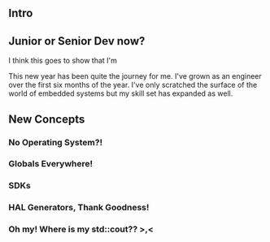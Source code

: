 ## Intro


## Junior or Senior Dev now? 





I think this goes to show that I'm 

This new year has been quite the journey for me. I've grown as an engineer over the first six months of the year. I've only scratched the surface of the world of embedded systems but my skill set has expanded as well. 


## New Concepts


### No Operating System?!

### Globals Everywhere!


### SDKs


### HAL Generators, Thank Goodness!

### Oh my! Where is my std::cout?? >,<